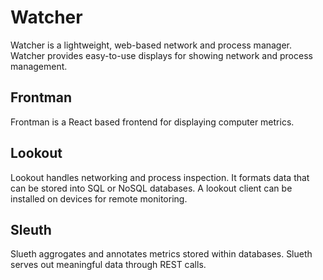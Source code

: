 # Watcher

Watcher is a lightweight, web-based network and process manager. Watcher provides easy-to-use displays for showing network and process management.

## Frontman

Frontman is a React based frontend for displaying computer metrics.

## Lookout

Lookout handles networking and process inspection. It formats data that can be stored into SQL or NoSQL databases. A lookout client can be installed on devices for remote monitoring.

## Sleuth

Slueth aggrogates and annotates metrics stored within databases. Slueth serves out meaningful data through REST calls.
